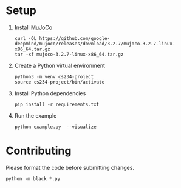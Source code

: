 # Setup

1. Install [MuJoCo](https://github.com/google-deepmind/mujoco)

   ```
   curl -OL https://github.com/google-deepmind/mujoco/releases/download/3.2.7/mujoco-3.2.7-linux-x86_64.tar.gz
   tar -xf mujoco-3.2.7-linux-x86_64.tar.gz
   ```

2. Create a Python virtual environment

   ```
   python3 -m venv cs234-project
   source cs234-project/bin/activate
   ```

3. Install Python dependencies

   ```
   pip install -r requirements.txt
   ```

4. Run the example

   ```
   python example.py  --visualize
   ```

# Contributing

Please format the code before submitting changes.

   ```
   python -m black *.py
   ```
